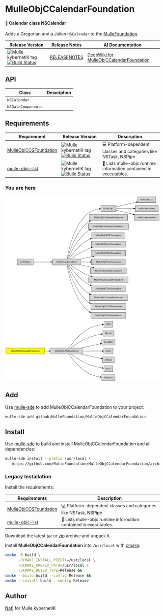 # MulleObjCCalendarFoundation

#### 📆 Calendar class NSCalendar

Adds a Gregorian and a Julian `NSCalendar` to the [MulleFoundation](//github.com/MulleFoundation).


| Release Version                                       | Release Notes  | AI Documentation
|-------------------------------------------------------|----------------|---------------
| ![Mulle kybernetiK tag](https://img.shields.io/github/tag/MulleFoundation/MulleObjCCalendarFoundation.svg) [![Build Status](https://github.com/MulleFoundation/MulleObjCCalendarFoundation/workflows/CI/badge.svg)](//github.com/MulleFoundation/MulleObjCCalendarFoundation/actions) | [RELEASENOTES](RELEASENOTES.md) | [DeepWiki for MulleObjCCalendarFoundation](https://deepwiki.com/MulleFoundation/MulleObjCCalendarFoundation)


## API

| Class               | Description
|---------------------|-----------------------
| `NSCalendar`        |
| `NSDateComponents`  |





## Requirements

|   Requirement         | Release Version  | Description
|-----------------------|------------------|---------------
| [MulleObjCOSFoundation](https://github.com/MulleFoundation/MulleObjCOSFoundation) | ![Mulle kybernetiK tag](https://img.shields.io/github/tag/MulleFoundation/MulleObjCOSFoundation.svg) [![Build Status](https://github.com/MulleFoundation/MulleObjCOSFoundation/workflows/CI/badge.svg?branch=release)](https://github.com/MulleFoundation/MulleObjCOSFoundation/actions/workflows/mulle-sde-ci.yml) | 💻 Platform-dependent classes and categories like NSTask, NSPipe
| [mulle-objc-list](https://github.com/mulle-objc/mulle-objc-list) | ![Mulle kybernetiK tag](https://img.shields.io/github/tag/mulle-objc/mulle-objc-list.svg) [![Build Status](https://github.com/mulle-objc/mulle-objc-list/workflows/CI/badge.svg?branch=release)](https://github.com/mulle-objc/mulle-objc-list/actions/workflows/mulle-sde-ci.yml) | 📒 Lists mulle-objc runtime information contained in executables.

### You are here

![Overview](overview.dot.svg)

## Add

Use [mulle-sde](//github.com/mulle-sde) to add MulleObjCCalendarFoundation to your project:

``` sh
mulle-sde add github:MulleFoundation/MulleObjCCalendarFoundation
```

## Install

Use [mulle-sde](//github.com/mulle-sde) to build and install MulleObjCCalendarFoundation and all dependencies:

``` sh
mulle-sde install --prefix /usr/local \
   https://github.com/MulleFoundation/MulleObjCCalendarFoundation/archive/latest.tar.gz
```

### Legacy Installation

Install the requirements:

| Requirements                                 | Description
|----------------------------------------------|-----------------------
| [MulleObjCOSFoundation](https://github.com/MulleFoundation/MulleObjCOSFoundation)             | 💻 Platform-dependent classes and categories like NSTask, NSPipe
| [mulle-objc-list](https://github.com/mulle-objc/mulle-objc-list)             | 📒 Lists mulle-objc runtime information contained in executables.

Download the latest [tar](https://github.com/MulleFoundation/MulleObjCCalendarFoundation/archive/refs/tags/latest.tar.gz) or [zip](https://github.com/MulleFoundation/MulleObjCCalendarFoundation/archive/refs/tags/latest.zip) archive and unpack it.

Install **MulleObjCCalendarFoundation** into `/usr/local` with [cmake](https://cmake.org):

``` sh
cmake -B build \
      -DCMAKE_INSTALL_PREFIX=/usr/local \
      -DCMAKE_PREFIX_PATH=/usr/local \
      -DCMAKE_BUILD_TYPE=Release &&
cmake --build build --config Release &&
cmake --install build --config Release
```

## Author

[Nat!](https://mulle-kybernetik.com/weblog) for Mulle kybernetiK  


